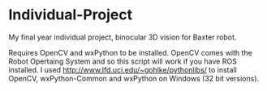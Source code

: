 Individual-Project
==================

My final year individual project, binocular 3D vision for Baxter robot.


Requires OpenCV and wxPython to be installed. OpenCV comes with the Robot Opertaing System and so this script will work if you have ROS installed. 
I used http://www.lfd.uci.edu/~gohlke/pythonlibs/ to install OpenCV, wxPython-Common and wxPython on Windows (32 bit versions).